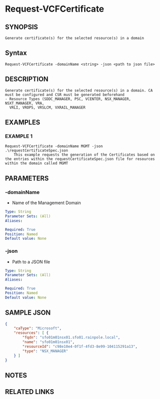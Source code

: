 # Request-VCFCertificate

## SYNOPSIS
    Generate certificate(s) for the selected resource(s) in a domain

## Syntax
```
Request-VCFCertificate -domainName <string> -json <path to json file>
```

## DESCRIPTION
    Generate certificate(s) for the selected resource(s) in a domain. CA must be configured and CSR must be generated beforehand
    - Resource Types (SDDC_MANAGER, PSC, VCENTER, NSX_MANAGER, NSXT_MANAGER, VRA,
      VRLI, VROPS, VRSLCM, VXRAIL_MANAGER

## EXAMPLES

### EXAMPLE 1
```
Request-VCFCertificate -domainName MGMT -json .\requestCertificateSpec.json
    This example requests the generation of the Certificates based on the entries within the requestCertificateSpec.json file for resources within the domain called MGMT
```


## PARAMETERS

### -domainName
- Name of the Management Domain 

```yaml
Type: String
Parameter Sets: (All)
Aliases:

Required: True
Position: Named
Default value: None
```

### -json
- Path to a JSON file

```yaml
Type: String
Parameter Sets: (All)
Aliases:

Required: True
Position: Named
Default value: None
```

## SAMPLE JSON
```json
{
    "caType": "Microsoft",
    "resources": [ {
        "fqdn": "sfo01m01nsx01.sfo01.rainpole.local",
        "name": "sfo01m01nsx01",
        "resourceId": "c98e10e4-0f1f-4fd3-8e99-104115291a13",
        "type": "NSX_MANAGER"
    } ]
}
```
## NOTES

## RELATED LINKS
